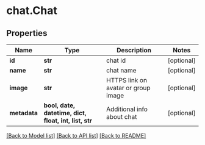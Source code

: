 # chat.Chat

## Properties
Name | Type | Description | Notes
------------ | ------------- | ------------- | -------------
**id** | **str** | chat id | [optional] 
**name** | **str** | chat name | [optional] 
**image** | **str** | HTTPS link on avatar or group image | [optional] 
**metadata** | **bool, date, datetime, dict, float, int, list, str** | Additional info about chat | [optional] 

[[Back to Model list]](../README.md#documentation-for-models) [[Back to API list]](../README.md#documentation-for-api-endpoints) [[Back to README]](../README.md)


